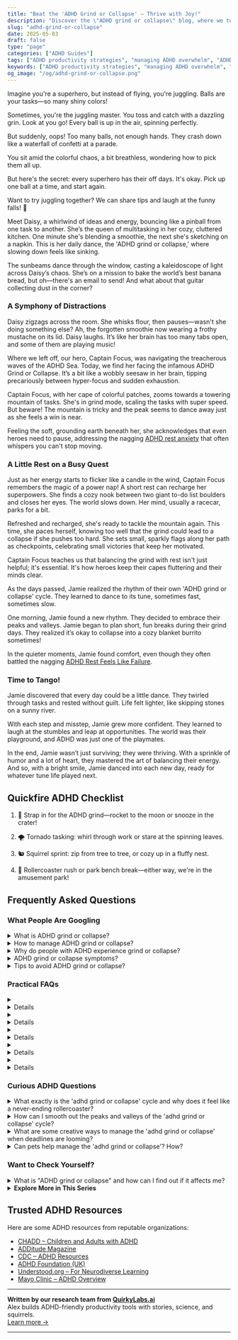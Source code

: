 ```yaml
---
title: "Beat the 'ADHD Grind or Collapse' – Thrive with Joy!"
description: "Discover the \"ADHD grind or collapse\" blog, where we turn chaos into comfort! Unpack the superhero in you with heartfelt stories and tips that feel like a warm hug. Dive in and feel understood!"
slug: "adhd-grind-or-collapse"
date: 2025-05-03
draft: false
type: "page"
categories: ["ADHD Guides"]
tags: ["ADHD productivity strategies", "managing ADHD overwhelm", "ADHD task management", "ADHD work-life balance", "ADHD coping mechanisms", "embracing ADHD quirks", "adult ADHD support"]
keywords: ["ADHD productivity strategies", "managing ADHD overwhelm", "ADHD task management", "ADHD work-life balance", "ADHD coping mechanisms", "embracing ADHD quirks", "adult ADHD support"]
og_image: "/og/adhd-grind-or-collapse.png"
---
```


Imagine you're a superhero, but instead of flying, you're juggling. Balls are your tasks—so many shiny colors!

Sometimes, you're the juggling master. You toss and catch with a dazzling grin. Look at you go! Every ball is up in the air, spinning perfectly.

But suddenly, oops! Too many balls, not enough hands. They crash down like a waterfall of confetti at a parade.

You sit amid the colorful chaos, a bit breathless, wondering how to pick them all up.

But here's the secret: every superhero has their off days. It's okay. Pick up one ball at a time, and start again.

Want to try juggling together? We can share tips and laugh at the funny falls! 🎉

Meet Daisy, a whirlwind of ideas and energy, bouncing like a pinball from one task to another. She’s the queen of multitasking in her cozy, cluttered kitchen. One minute she's blending a smoothie, the next she's sketching on a napkin. This is her daily dance, the 'ADHD grind or collapse,' where slowing down feels like sinking.

The sunbeams dance through the window, casting a kaleidoscope of light across Daisy’s chaos. She’s on a mission to bake the world’s best banana bread, but oh—there's an email to send! And what about that guitar collecting dust in the corner?

### A Symphony of Distractions

Daisy zigzags across the room. She whisks flour, then pauses—wasn't she doing something else? Ah, the forgotten smoothie now wearing a frothy mustache on its lid. Daisy laughs. It’s like her brain has too many tabs open, and some of them are playing music!

Where we left off, our hero, Captain Focus, was navigating the treacherous waves of the ADHD Sea. Today, we find her facing the infamous ADHD Grind or Collapse. It’s a bit like a wobbly seesaw in her brain, tipping precariously between hyper-focus and sudden exhaustion.

Captain Focus, with her cape of colorful patches, zooms towards a towering mountain of tasks. She's in grind mode, scaling the tasks with super speed. But beware! The mountain is tricky and the peak seems to dance away just as she feels a win is near.

Feeling the soft, grounding earth beneath her, she acknowledges that even heroes need to pause, addressing the nagging [ADHD rest anxiety](/pages/adhd-rest-anxiety/) that often whispers you can't stop moving.

### A Little Rest on a Busy Quest

Just as her energy starts to flicker like a candle in the wind, Captain Focus remembers the magic of a power nap! A short rest can recharge her superpowers. She finds a cozy nook between two giant to-do list boulders and closes her eyes. The world slows down. Her mind, usually a racecar, parks for a bit.

Refreshed and recharged, she's ready to tackle the mountain again. This time, she paces herself, knowing too well that the grind could lead to a collapse if she pushes too hard. She sets small, sparkly flags along her path as checkpoints, celebrating small victories that keep her motivated.

Captain Focus teaches us that balancing the grind with rest isn't just helpful; it's essential. It's how heroes keep their capes fluttering and their minds clear.

As the days passed, Jamie realized the rhythm of their own 'ADHD grind or collapse' cycle. They learned to dance to its tune, sometimes fast, sometimes slow.

One morning, Jamie found a new rhythm. They decided to embrace their peaks and valleys. Jamie began to plan short, fun breaks during their grind days. They realized it’s okay to collapse into a cozy blanket burrito sometimes!

In the quieter moments, Jamie found comfort, even though they often battled the nagging [ADHD Rest Feels Like Failure](/pages/adhd-rest-feels-like-failure/).

### Time to Tango!

Jamie discovered that every day could be a little dance. They twirled through tasks and rested without guilt. Life felt lighter, like skipping stones on a sunny river.

With each step and misstep, Jamie grew more confident. They learned to laugh at the stumbles and leap at opportunities. The world was their playground, and ADHD was just one of the playmates.

In the end, Jamie wasn’t just surviving; they were thriving. With a sprinkle of humor and a lot of heart, they mastered the art of balancing their energy. And so, with a bright smile, Jamie danced into each new day, ready for whatever tune life played next.

## Quickfire ADHD Checklist

1. 🚀 Strap in for the ADHD grind—rocket to the moon or snooze in the crater!

2. 🌪️ Tornado tasking: whirl through work or stare at the spinning leaves.

3. 🐿️ Squirrel sprint: zip from tree to tree, or cozy up in a fluffy nest.

4. 🎢 Rollercoaster rush or park bench break—either way, we're in the amusement park!

## Frequently Asked Questions



### What People Are Googling

<details><summary>What is ADHD grind or collapse?</summary><p>Absolutely, I'm glad you asked about this. "ADHD grind or collapse" is a term that some people use to describe a common pattern experienced by individuals with ADHD. It often involves pushing through tasks with intense focus and effort (grinding) until they reach a point of mental or physical exhaustion (collapse). This cycle can be challenging, but understanding it is a great first step towards finding more balanced and sustainable ways to manage your energy levels.</p></details>
<details><summary>How to manage ADHD grind or collapse?</summary><p>Managing the cycle of ADHD grind or collapse can definitely feel challenging, but you’re not alone in this. A cozy tip is to start by embracing a routine that includes regular breaks and time for relaxation—think of it as scheduling mini vacations throughout your day! It’s also helpful to set realistic goals and celebrate small wins, which can keep motivation up without overextending yourself. Remember, it’s perfectly okay to adjust your pace and ask for support when you need it; doing so helps prevent burnout and keeps you moving steadily forward.</p></details>
<details><summary>Why do people with ADHD experience grind or collapse?</summary><p>Absolutely, it's a great question to ask! People with ADHD often experience what's called "grind or collapse" due to the unique ways their brains manage energy and tasks. Essentially, during the "grind," they might push themselves intensely, often fueled by a surge of interest or the pressure of a looming deadline. However, this intense expenditure of energy can lead to a "collapse," where they feel mentally and physically drained, needing a significant period of rest and recovery. It's a bit like sprinting a marathon; pacing is tricky but crucial.</p></details>
<details><summary>ADHD grind or collapse symptoms?</summary><p>Absolutely, the "grind or collapse" cycle is something many people with ADHD experience, and you're definitely not alone in this. It's like oscillating between pushing yourself extremely hard (grinding) and then hitting a wall of exhaustion (collapsing). This happens because managing energy levels can be really tricky with ADHD. Remember, finding a more balanced approach to tasks and embracing a routine that includes regular breaks can make a big difference. It’s all about discovering what works best for your unique rhythm!</p></details>
<details><summary>Tips to avoid ADHD grind or collapse?</summary><p>Absolutely, taking care of yourself is crucial, especially when managing ADHD! A great tip is to break tasks into smaller, achievable steps, setting clear and manageable goals to avoid feeling overwhelmed. Remember to schedule regular breaks for rest and relaxation—maybe a cozy corner with a book or a short walk outside. Integrating enjoyable activities that you look forward to can also keep your energy levels up and prevent burnout. Keep it balanced and gentle; you're doing great!</p></details>



### Practical FAQs

<details><summary><details>What is the meaning of 'adhd grind or collapse'?<p>The term 'adhd grind or collapse' refers to a pattern often experienced by individuals with ADHD where they alternate between periods of high productivity (grind) and significant drops in performance or well-being (collapse). This cycle can be influenced by various factors including stress, overstimulation, and the inconsistent availability of neurotransmitters like dopamine.</p></details></summary><p>The phrase "ADHD grind or collapse" captures a very relatable experience for many with ADHD. It describes how you might find yourself in a cycle of pushing hard through tasks (that's the "grind") and then hitting a point where you just can't go further, leading to a drop in productivity or a need for a significant break (the "collapse"). This pattern can be especially frustrating because it feels like a rollercoaster of ups and downs. Remember, recognizing this pattern is a great first step towards managing it and finding a more balanced approach to your tasks and energy levels.</p></details>
<details><summary><details>How can someone manage the 'adhd grind or collapse' cycle?<p>Managing the 'adhd grind or collapse' cycle involves several strategies such as setting realistic goals, maintaining a consistent schedule, using time management tools, seeking professional counseling, and possibly using medication under the guidance of a healthcare provider. It is also helpful to incorporate regular breaks, prioritize self-care, and develop a supportive network.</p></details></summary><p>Navigating the 'ADHD grind or collapse' cycle can indeed feel like a daunting rollercoaster. A great starting point is setting achievable goals that don't overwhelm you, and then breaking these down into smaller, manageable tasks. Using tools like timers or apps designed for time management can also keep you on track without feeling burnt out. Remember, regular breaks and a bit of self-care are not just treats; they're essential parts of maintaining your rhythm and health. You’re doing wonderfully by seeking out strategies, so give yourself a pat on the back!</p></details>
<details><summary><details>What are the signs of the 'collapse' phase in 'adhd grind or collapse'?<p>The 'collapse' phase of 'adhd grind or collapse' is typically characterized by symptoms such as extreme fatigue, decreased motivation, feelings of overwhelm, procrastination, and sometimes increased irritability or mood swings. This phase can result in diminished productivity and can significantly impact daily functioning.</p></details></summary><p>Absolutely, recognizing the 'collapse' phase in the cycle of 'ADHD grind or collapse' is so important for managing your wellbeing. This phase often feels like hitting an emotional and physical wall after periods of high productivity or intense focus, known as the 'grind' phase. You might find yourself feeling unusually tired, struggling to start or finish tasks, and feeling overwhelmed or irritable more easily than usual. It's a signal from your body and mind to slow down and take care, so listening to these cues and allowing yourself some rest and recovery is key.</p></details>
<details><summary><details>Can therapy help with 'adhd grind or collapse'?<p>Yes, therapy can be very beneficial in managing 'adhd grind or collapse'. Cognitive-behavioral therapy (CBT) and other forms of psychotherapy can help individuals understand and manage their symptoms, develop coping strategies, and work through the emotional and psychological challenges associated with ADHD.</p></details></summary><p>Absolutely, therapy can be a wonderful support when dealing with the 'ADHD grind or collapse' cycle. Techniques like Cognitive-Behavioral Therapy (CBT) are particularly helpful in understanding your patterns and creating practical strategies to manage your energy and tasks more effectively. A therapist can also provide a compassionate space to explore the emotional ups and downs that come with ADHD. Together, you can work on building a more balanced approach to your daily challenges, making things feel a bit more manageable.</p></details>
<details><summary><details>Is medication necessary to manage 'adhd grind or collapse'?<p>Medication is not necessary for everyone with 'adhd grind or collapse', but it can be an effective component of treatment for some individuals. Stimulant medications, as well as non-stimulant options, can help improve focus, reduce impulsivity, and stabilize energy levels, potentially mitigating the extremes of the grind and collapse cycle. Decisions about medication should always be made in consultation with a healthcare professional.</p></details></summary><p>Absolutely! Whether or not to use medication to manage the 'ADHD grind or collapse' varies from person to person. While medications, like stimulants and non-stimulants, can indeed help smooth out those intense fluctuations in energy and focus, they're just one of many tools you might consider. It's always best to chat with a healthcare provider to tailor a plan that fits you perfectly, taking into account your unique needs and lifestyle. Remember, finding the right balance often involves a mix of strategies, including medication, behavioral techniques, and lifestyle adjustments.</p></details>



### Curious ADHD Questions

<details><summary>What exactly is the 'adhd grind or collapse' cycle and why does it feel like a never-ending rollercoaster?</summary><p>Ah, the 'ADHD grind or collapse' cycle can certainly feel like a never-ending rollercoaster, can't it? It’s a common pattern where you might find yourself in a phase of high productivity (the 'grind'), pushing through tasks with intense focus, often fueled by a sense of urgency or hyperfocus. Then, suddenly, there’s a shift to feeling overwhelmed or exhausted, leading to a drop in activity levels (the 'collapse'). This cycle happens because folks with ADHD often use up a lot of their mental and emotional energy during the grind phase, leaving little in the tank for consistent pacing. It’s like burning bright and fast, but not always lasting—the key is finding balance and strategies that help even out the highs and lows.</p></details>
<details><summary>How can I smooth out the peaks and valleys of the 'adhd grind or collapse' cycle?</summary><p>It’s so cozy to find ways to balance that classic ADHD cycle of intense grinding followed by total collapse, isn’t it? One helpful trick is to set a timer to take short breaks during a task, letting your mind rest before it feels overwhelmed. Also, try to sprinkle your day with varied activities that engage different parts of your brain – mix up creative tasks with more structured, simple chores. Lastly, a little self-compassion goes a long way; remind yourself that it's perfectly okay to have ups and downs, and each day gives us a fresh start to try again.</p></details>
<details><summary>What are some creative ways to manage the 'adhd grind or collapse' when deadlines are looming?</summary><p>Absolutely, managing those looming deadlines can definitely feel overwhelming, but there are some creative ways to help you through. One approach is to break your work into smaller, more manageable tasks and reward yourself after completing each one – maybe with a small treat or a five-minute dance break! It’s also helpful to switch up your environment; sometimes a change of scenery can really boost your focus and motivation. Lastly, don't hesitate to lean on your support network—sometimes just talking through your tasks or sharing your progress with a friend can reenergize you and help keep the momentum going.</p></details>
<details><summary>Can pets help manage the 'adhd grind or collapse'? How?</summary><p>Absolutely, pets can be wonderful companions in managing the ADHD grind or collapse! Having a furry friend around can offer a soothing presence, which may help reduce feelings of overwhelm and provide comfort during more intense moments. Pets also encourage a routine with their feeding and exercise schedules, which can help bring some structure to your day — a common struggle for those with ADHD. Plus, the simple act of caring for someone else (like a pet) can boost your mood and distract from less pleasant tasks, making the daily grind a bit more enjoyable.</p></details>



### Want to Check Yourself?

<details><summary>What is "ADHD grind or collapse" and how can I find out if it affects me?</summary><p>The term "ADHD grind or collapse" refers to a common pattern many individuals with ADHD experience, where they go through phases of high productivity (grinding) followed by periods of exhaustion or decreased function (collapse). This cycle can be influenced by the fluctuating energy levels and variable focus that are characteristic of ADHD. To figure out if this affects you, you might reflect on your own patterns: Do you often find yourself pushing incredibly hard on tasks, feeling highly motivated, only to later hit a wall of fatigue or disinterest? Keeping a simple journal of your productivity levels and emotional state over a few weeks can be really insightful. This self-awareness can be a cozy blanket, helping you understand your unique rhythms and needs.</p></details>

<script type="application/ld+json">
{
  "@context": "https://schema.org",
  "@type": "FAQPage",
  "mainEntity": [
    {
      "@type": "Question",
      "name": "What is ADHD grind or collapse?",
      "acceptedAnswer": {
        "@type": "Answer",
        "text": "Absolutely, I'm glad you asked about this. \"ADHD grind or collapse\" is a term that some people use to describe a common pattern experienced by individuals with ADHD. It often involves pushing through tasks with intense focus and effort (grinding) until they reach a point of mental or physical exhaustion (collapse). This cycle can be challenging, but understanding it is a great first step towards finding more balanced and sustainable ways to manage your energy levels."
      }
    },
    {
      "@type": "Question",
      "name": "How to manage ADHD grind or collapse?",
      "acceptedAnswer": {
        "@type": "Answer",
        "text": "Managing the cycle of ADHD grind or collapse can definitely feel challenging, but you\u2019re not alone in this. A cozy tip is to start by embracing a routine that includes regular breaks and time for relaxation\u2014think of it as scheduling mini vacations throughout your day! It\u2019s also helpful to set realistic goals and celebrate small wins, which can keep motivation up without overextending yourself. Remember, it\u2019s perfectly okay to adjust your pace and ask for support when you need it; doing so helps prevent burnout and keeps you moving steadily forward."
      }
    },
    {
      "@type": "Question",
      "name": "Why do people with ADHD experience grind or collapse?",
      "acceptedAnswer": {
        "@type": "Answer",
        "text": "Absolutely, it's a great question to ask! People with ADHD often experience what's called \"grind or collapse\" due to the unique ways their brains manage energy and tasks. Essentially, during the \"grind,\" they might push themselves intensely, often fueled by a surge of interest or the pressure of a looming deadline. However, this intense expenditure of energy can lead to a \"collapse,\" where they feel mentally and physically drained, needing a significant period of rest and recovery. It's a bit like sprinting a marathon; pacing is tricky but crucial."
      }
    },
    {
      "@type": "Question",
      "name": "ADHD grind or collapse symptoms?",
      "acceptedAnswer": {
        "@type": "Answer",
        "text": "Absolutely, the \"grind or collapse\" cycle is something many people with ADHD experience, and you're definitely not alone in this. It's like oscillating between pushing yourself extremely hard (grinding) and then hitting a wall of exhaustion (collapsing). This happens because managing energy levels can be really tricky with ADHD. Remember, finding a more balanced approach to tasks and embracing a routine that includes regular breaks can make a big difference. It\u2019s all about discovering what works best for your unique rhythm!"
      }
    },
    {
      "@type": "Question",
      "name": "Tips to avoid ADHD grind or collapse?",
      "acceptedAnswer": {
        "@type": "Answer",
        "text": "Absolutely, taking care of yourself is crucial, especially when managing ADHD! A great tip is to break tasks into smaller, achievable steps, setting clear and manageable goals to avoid feeling overwhelmed. Remember to schedule regular breaks for rest and relaxation\u2014maybe a cozy corner with a book or a short walk outside. Integrating enjoyable activities that you look forward to can also keep your energy levels up and prevent burnout. Keep it balanced and gentle; you're doing great!"
      }
    }
  ]
}
</script>
<script type="application/ld+json">
{
  "@context": "https://schema.org",
  "@type": "Article",
  "author": {
    "@type": "Person",
    "name": "QuirkyLabs",
    "url": "https://quirkylabs.ai/about"
  },
  "headline": "\"Beat the 'ADHD Grind or Collapse' \u2013 Thrive with Joy!\"",
  "mainEntityOfPage": "https://blog.quirkylabs.ai/pages/adhd-grind-or-collapse/",
  "datePublished": "2025-05-03"
}
</script>
<script type="application/ld+json">
{
  "@context": "https://schema.org",
  "@type": "BreadcrumbList",
  "itemListElement": [
    {
      "@type": "ListItem",
      "position": 1,
      "name": "Home",
      "item": "https://quirkylabs.ai/"
    },
    {
      "@type": "ListItem",
      "position": 2,
      "name": "Blog",
      "item": "https://blog.quirkylabs.ai/"
    },
    {
      "@type": "ListItem",
      "position": 3,
      "name": "\"Beat the 'ADHD Grind or Collapse' \u2013 Thrive with Joy!\"",
      "item": "https://blog.quirkylabs.ai/pages/adhd-grind-or-collapse/"
    }
  ]
}
</script>

<details>
<summary><strong>Explore More in This Series</strong></summary>

- [Adhd Breaks Trigger Panic](/pages/adhd-breaks-trigger-panic/)
- [Adhd Wired But Tired](/pages/adhd-wired-but-tired/)
- [Adhd Crash After Focus](/pages/adhd-crash-after-focus/)
- [Adhd Anxiety On Weekends](/pages/adhd-anxiety-on-weekends/)
- [Adhd Always Be Doing](/pages/adhd-always-be-doing/)
- [Adhd Cant Sit Still](/pages/adhd-cant-sit-still/)
- [Adhd Rest Anxiety](/pages/adhd-rest-anxiety/)
- [Adhd Struggles With Balance](/pages/adhd-struggles-with-balance/)
</details>



## Trusted ADHD Resources

Here are some ADHD resources from reputable organizations:

- [CHADD – Children and Adults with ADHD](https://chadd.org)
- [ADDitude Magazine](https://www.additudemag.com)
- [CDC – ADHD Resources](https://www.cdc.gov/ncbddd/adhd)
- [ADHD Foundation (UK)](https://www.adhdfoundation.org.uk)
- [Understood.org – For Neurodiverse Learning](https://www.understood.org)
- [Mayo Clinic – ADHD Overview](https://www.mayoclinic.org/diseases-conditions/adhd)


---

**Written by our research team from [QuirkyLabs.ai](https://quirkylabs.ai)**  
Alex builds ADHD-friendly productivity tools with stories, science, and squirrels.  
[Learn more →](https://quirkylabs.ai)

---